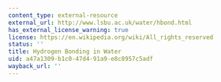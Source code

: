 ```yaml
---
content_type: external-resource
external_url: http://www.lsbu.ac.uk/water/hbond.html
has_external_license_warning: true
license: https://en.wikipedia.org/wiki/All_rights_reserved
status: ''
title: Hydrogen Bonding in Water
uid: a47a1309-b1c0-47d4-91a9-e8c8957c5adf
wayback_url: ''
---
```

